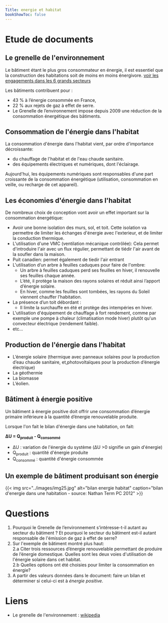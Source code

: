 ```yaml
---
Title: energie et habitat
bookShowToc: false
---
```


# Etude de documents
## Le grenelle de l'environnement
Le bâtiment étant le plus gros consommateur en énergie, il est essentiel que la construction des habitations soit de moins en moins énergivore. [voir les engagements dans les 6 grands secteurs](https://www.vie-publique.fr/eclairage/268585-le-grenelle-de-lenvironnement-quels-engagements)

Les bâtiments contribuent pour :

* 43 % à l’énergie consommée en France,
* 22 % aux rejets de gaz à effet de serre.
* Le Grenelle de l’environnement impose depuis 2009 une réduction de la consommation énergétique des bâtiments.


## Consommation de l'énergie dans l'habitat
La consommation d'énergie dans l'habitat vient, par ordre d'importance décroissante:

* du chauffage de l'habitat et de l'eau chaude sanitaire.
* des équipements électriques et numériques, dont l'éclairage.

Aujourd'hui, les équipements numériques sont responsables d'une part croissante de la consommation énergétique (utilisation, consommation en veille, ou recharge de cet appareil).

## Les économies d'énergie dans l'habitat
De nombreux choix de conception vont avoir un effet important sur la consommation énergétique:

* Avoir une bonne isolation des murs, sol, et toit. Cette isolation va permettre de limiter les échanges d'énergie avec l'exterieur, et de limiter la conduction thermique.
* L'utilisation d'une VMC (ventilation mécanique contrôlée): Cela permet d'introduire l'air avec un flux régulier, permettant de tiédir l'air avant de la soufler dans la maison.
* Puit canadien: permet également de tiedir l'air entrant
* L'utilisation d’un arbre à feuilles caduques pour faire de l'ombre:
  * Un arbre à feuilles caduques perd ses feuilles en hiver, il renouvelle ses feuilles chaque année.
  * L’été, il protège la maison des rayons solaires et réduit ainsi l’apport d’énergie solaire.
  * En hiver, comme les feuilles sont tombées, les rayons du Soleil viennent chauffer l’habitation.
* La présence d’un toit débordant :
  * Il limite la surchauffe en été et protège des intempéries en hiver.
* L'utilisation d'équipement de chauffage à fort rendement, comme par exemple une pompe à chaleur (climatisation mode hiver) plutôt qu'un convecteur électrique (rendement faible).
* etc...


## Production de l'énergie dans l'habitat
* L’énergie solaire (thermique avec panneaux solaires pour la production d’eau chaude sanitaire, et,photovoltaïques pour la production d’énergie électrique)
* La géothermie
* La biomasse
* L’éolien.

## Bâtiment à énergie positive
Un bâtiment à énergie positive doit offrir une consommation d’énergie primaire inférieure à la quantité d’énergie renouvelable produite.

Lorsque l'on fait le bilan d'énergie dans une habitation, on fait: 

**&#x394;U = Q<sub>produit</sub> - Q<sub>consommé</sub>**

* &#x394;U : variation de l'énergie du système (&#x394;U >0 signifie un gain d'énergie)
* Q<sub>produit</sub> : quantité d'énergie produite
* Q<sub>consommé</sub> : quantité d'énergie consommée



## Un exemple de bâtiment produisant son énergie
{{< img src="../images/img25.jpg" alt="bilan energie habitat" caption="bilan d'energie dans une habitation - source: Nathan Term PC 2012" >}}
# Questions
1. Pourquoi le Grenelle de l’environnement s’intéresse-t-il autant au secteur du bâtiment ? Et pourquoi le secteur du bâtiment est-il autant responsable de l'émission de gaz à effet de serre?
2. Sur l'exemple de bâtiment montré plus haut: <br>
2.a Citer trois ressources d’énergie renouvelable permettant de produire de l’énergie domestique. Quelles sont les deux voies d'utilisation de l'énergie solaire dans cet habitat.<br>
2.b Quelles options ont été choisies pour limiter la consommation en énergie?
3. A partir des valeurs données dans le document: faire un bilan et déterminer si celui-ci est à *énergie positive*.

# Liens
* Le grenelle de l'environnement : [wikipedia](https://fr.wikipedia.org/wiki/Grenelle_de_l%27environnement)



